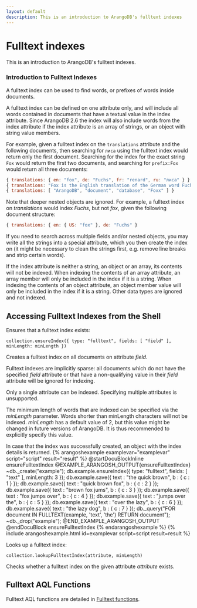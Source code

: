 ```yaml
---
layout: default
description: This is an introduction to ArangoDB's fulltext indexes
---
```

Fulltext indexes
================

This is an introduction to ArangoDB's fulltext indexes.

### Introduction to Fulltext Indexes

A fulltext index can be used to find words, or prefixes of words inside documents. 

A fulltext index can be defined on one attribute only, and will include all words contained in 
documents that have a textual value in the index attribute. Since ArangoDB 2.6 the index 
will also include words from the index attribute if the index attribute is an array of 
strings, or an object with string value members.

For example, given a fulltext index on the `translations` attribute and the following 
documents, then searching for `лиса` using the fulltext index would return only the 
first document. Searching for the index for the exact string `Fox` would return the first 
two documents, and searching for `prefix:Fox` would return all three documents:

```js
{ translations: { en: "fox", de: "Fuchs", fr: "renard", ru: "лиса" } }
{ translations: "Fox is the English translation of the German word Fuchs" }
{ translations: [ "ArangoDB", "document", "database", "Foxx" ] }
```

Note that deeper nested objects are ignored. For example, a fulltext index on
*translations* would index *Fuchs*, but not *fox*, given the following document
structure:

```js
{ translations: { en: { US: "fox" }, de: "Fuchs" }
```

If you need to search across multiple fields and/or nested objects, you may write
all the strings into a special attribute, which you then create the index on
(it might be necessary to clean the strings first, e.g. remove line breaks and
strip certain words).

If the index attribute is neither a string, an object or an array, its contents will 
not be indexed. When indexing the contents of an array attribute, an array member will 
only be included in the index if it is a string. When indexing the contents of an object 
attribute, an object member value will only be included in the index if it is a string. 
Other data types are ignored and not indexed.

Accessing Fulltext Indexes from the Shell
-----------------------------------------

<!-- js/server/modules/@arangodb/arango-collection.js -->

Ensures that a fulltext index exists:

`collection.ensureIndex({ type: "fulltext", fields: [ "field" ], minLength: minLength })`

Creates a fulltext index on all documents on attribute *field*.

Fulltext indexes are implicitly sparse: all documents which do not have 
the specified *field* attribute or that have a non-qualifying value in their 
*field* attribute will be ignored for indexing.

Only a single attribute can be indexed. Specifying multiple attributes is 
unsupported.

The minimum length of words that are indexed can be specified via the
*minLength* parameter. Words shorter than minLength characters will 
not be indexed. *minLength* has a default value of 2, but this value might
be changed in future versions of ArangoDB. It is thus recommended to explicitly
specify this value.

In case that the index was successfully created, an object with the index
details is returned.
{% arangoshexample examplevar="examplevar" script="script" result="result" %}
    @startDocuBlockInline ensureFulltextIndex
    @EXAMPLE_ARANGOSH_OUTPUT{ensureFulltextIndex}
    ~db._create("example");
    db.example.ensureIndex({ type: "fulltext", fields: [ "text" ], minLength: 3 });
    db.example.save({ text : "the quick brown", b : { c : 1 } });
    db.example.save({ text : "quick brown fox", b : { c : 2 } });
    db.example.save({ text : "brown fox jums", b : { c : 3 } });
    db.example.save({ text : "fox jumps over", b : { c : 4 } });
    db.example.save({ text : "jumps over the", b : { c : 5 } });
    db.example.save({ text : "over the lazy", b : { c : 6 } });
    db.example.save({ text : "the lazy dog", b : { c : 7 } });
    db._query("FOR document IN FULLTEXT(example, 'text', 'the') RETURN document");
    ~db._drop("example");
    @END_EXAMPLE_ARANGOSH_OUTPUT
    @endDocuBlock ensureFulltextIndex
{% endarangoshexample %}
{% include arangoshexample.html id=examplevar script=script result=result %}

Looks up a fulltext index:

`collection.lookupFulltextIndex(attribute, minLength)`

Checks whether a fulltext index on the given attribute *attribute* exists.

Fulltext AQL Functions
----------------------

Fulltext AQL functions are detailed in [Fulltext functions](../aql/functions-fulltext.html).
